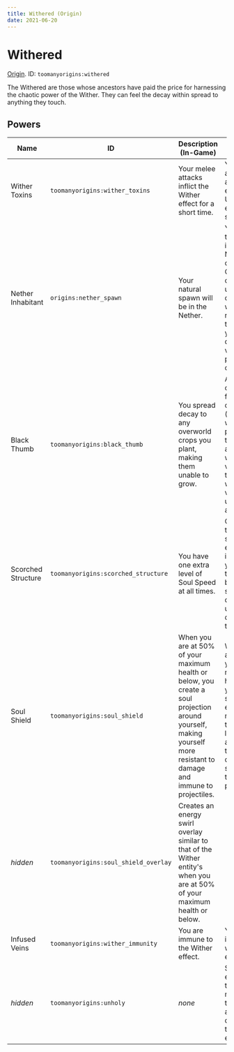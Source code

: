 ```yaml
---
title: Withered (Origin)
date: 2021-06-20
---
```

# Withered

[Origin](../origins.md). ID: `toomanyorigins:withered`

The Withered are those whose ancestors have paid the price for harnessing the chaotic power of the Wither. They can feel the decay within spread to anything they touch.

## Powers

Name | ID | Description (In-Game) | Description (Detailed)
-----|----|-----------------------|------------------------
Wither Toxins | `toomanyorigins:wither_toxins` | Your melee attacks inflict the Wither effect for a short time. | Your melee attacks inflict a wither effect on non Undead entities for 5 seconds.
Nether Inhabitant | `origins:nether_spawn` |  Your natural spawn will be in the Nether. | You will be teleported into the Nether when choosing this Origin. If you choose it by using an Orb of Origin, you will only respawn in the Nether if you die and do not have a valid spawn point in the overworld.
Black Thumb | `toomanyorigins:black_thumb` | You spread decay to any overworld crops you plant, making them unable to grow. | Any crop that originates from the overworld (for example: wheat, potatoes) that you plant are replaced with withered versions of them. These withered versions are unable to age/grow.
Scorched Structure | `toomanyorigins:scorched_structure` | You have one extra level of Soul Speed at all times. | One level of the soul speed enchantment is added to you at all times. Having boots without soul speed does not use up the durability of them.
Soul Shield | `toomanyorigins:soul_shield` | When you are at 50% of your maximum health or below, you create a soul projection around yourself, making yourself more resistant to damage and immune to projectiles. | When you are at 50% of your maximum health or less you gain the soul shield effect, making you take 20% less damage and immune to any damage source tagged as a projectile.
*hidden* | `toomanyorigins:soul_shield_overlay` | Creates an energy swirl overlay similar to that of the Wither entity's when you are at 50% of your maximum health or below.
Infused Veins | `toomanyorigins:wither_immunity` | You are immune to the Wither effect. | You are immune to wither effects.
*hidden* | `toomanyorigins:unholy` | *none* | Sets your entity group to `smiteable` making you take 60% of any extra damage from the Smite enchantment.